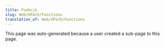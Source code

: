 ```yaml
---
title: Funkcje
slug: Web/XPath/Functions
translation_of: Web/XPath/Functions
---
```


This page was auto-generated because a user created a sub-page to this page.
